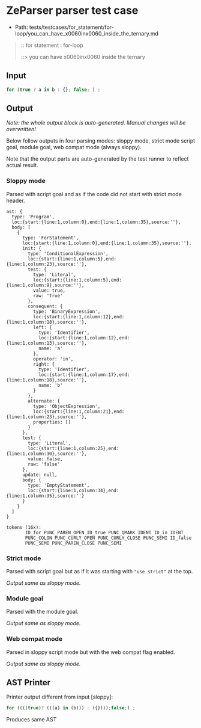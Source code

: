# ZeParser parser test case

- Path: tests/testcases/for_statement/for-loop/you_can_have_x0060inx0060_inside_the_ternary.md

> :: for statement : for-loop
>
> ::> you can have x0060inx0060 inside the ternary

## Input

`````js
for (true ? a in b : {}; false; ) ;
`````

## Output

_Note: the whole output block is auto-generated. Manual changes will be overwritten!_

Below follow outputs in four parsing modes: sloppy mode, strict mode script goal, module goal, web compat mode (always sloppy).

Note that the output parts are auto-generated by the test runner to reflect actual result.

### Sloppy mode

Parsed with script goal and as if the code did not start with strict mode header.

`````
ast: {
  type: 'Program',
  loc:{start:{line:1,column:0},end:{line:1,column:35},source:''},
  body: [
    {
      type: 'ForStatement',
      loc:{start:{line:1,column:0},end:{line:1,column:35},source:''},
      init: {
        type: 'ConditionalExpression',
        loc:{start:{line:1,column:5},end:{line:1,column:23},source:''},
        test: {
          type: 'Literal',
          loc:{start:{line:1,column:5},end:{line:1,column:9},source:''},
          value: true,
          raw: 'true'
        },
        consequent: {
          type: 'BinaryExpression',
          loc:{start:{line:1,column:12},end:{line:1,column:18},source:''},
          left: {
            type: 'Identifier',
            loc:{start:{line:1,column:12},end:{line:1,column:13},source:''},
            name: 'a'
          },
          operator: 'in',
          right: {
            type: 'Identifier',
            loc:{start:{line:1,column:17},end:{line:1,column:18},source:''},
            name: 'b'
          }
        },
        alternate: {
          type: 'ObjectExpression',
          loc:{start:{line:1,column:21},end:{line:1,column:23},source:''},
          properties: []
        }
      },
      test: {
        type: 'Literal',
        loc:{start:{line:1,column:25},end:{line:1,column:30},source:''},
        value: false,
        raw: 'false'
      },
      update: null,
      body: {
        type: 'EmptyStatement',
        loc:{start:{line:1,column:34},end:{line:1,column:35},source:''}
      }
    }
  ]
}

tokens (16x):
       ID_for PUNC_PAREN_OPEN ID_true PUNC_QMARK IDENT ID_in IDENT
       PUNC_COLON PUNC_CURLY_OPEN PUNC_CURLY_CLOSE PUNC_SEMI ID_false
       PUNC_SEMI PUNC_PAREN_CLOSE PUNC_SEMI
`````

### Strict mode

Parsed with script goal but as if it was starting with `"use strict"` at the top.

_Output same as sloppy mode._

### Module goal

Parsed with the module goal.

_Output same as sloppy mode._

### Web compat mode

Parsed in sloppy script mode but with the web compat flag enabled.

_Output same as sloppy mode._

## AST Printer

Printer output different from input [sloppy]:

````js
for ((((true)? (((a) in (b))) : ({})));false;) ;
````

Produces same AST
